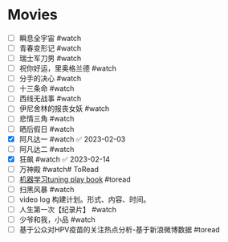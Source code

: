 # Movies
- [ ] 瞬息全宇宙 #watch
- [ ] 青春变形记 #watch
- [ ] 瑞士军刀男 #watch
- [ ] 祝你好运，里奥格兰德 #watch
- [ ] 分手的决心 #watch
- [ ] 十三条命 #watch
- [ ] 西线无战事 #watch
- [ ] 伊尼舍林的报丧女妖 #watch
- [ ] 悲情三角 #watch
- [ ] 晒后假日 #watch
- [x] 阿凡达一 #watch ✅ 2023-02-03
- [ ] 阿凡达二 #watch
- [x] 狂飙 #watch ✅ 2023-02-14
- [ ] 万神殿 #watch# ToRead
- [ ] [机器学习tuning play book](https://github.com/google-research/tuning_playbook) #toread
- [ ] 扫黑风暴 #watch 
- [ ] video log 构建计划。形式、内容、时间。
- [ ] 人生第一次【纪录片】 #watch
- [ ] 少爷和我，小品 #watch
- [ ] 基于公众对HPV疫苗的关注热点分析-基于新浪微博数据 #toread